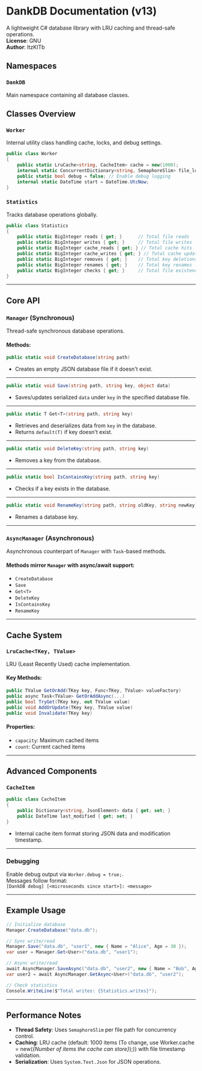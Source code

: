 # DankDB Documentation (v13)

A lightweight C# database library with LRU caching and thread-safe operations.  
**License**: GNU  
**Author**: ItzKITb

## Namespaces
### `DankDB`
Main namespace containing all database classes.

## Classes Overview

### `Worker`
Internal utility class handling cache, locks, and debug settings.
```csharp
public class Worker
{
    public static LruCache<string, CacheItem> cache = new(1000);
    internal static ConcurrentDictionary<string, SemaphoreSlim> file_locks = new();
    public static bool debug = false; // Enable debug logging
    internal static DateTime start = DateTime.UtcNow;
}
```

### `Statistics`
Tracks database operations globally.
```csharp
public class Statistics
{
    public static BigInteger reads { get; }      // Total file reads
    public static BigInteger writes { get; }     // Total file writes
    public static BigInteger cache_reads { get; } // Total cache hits
    public static BigInteger cache_writes { get; } // Total cache updates
    public static BigInteger removes { get; }    // Total key deletions
    public static BigInteger renames { get; }    // Total key renames
    public static BigInteger checks { get; }     // Total file existence checks
}
```

---

## Core API

### `Manager` (Synchronous)
Thread-safe synchronous database operations.

#### Methods:
```csharp
public static void CreateDatabase(string path)
```
- Creates an empty JSON database file if it doesn't exist.

---

```csharp
public static void Save(string path, string key, object data)
```
- Saves/updates serialized `data` under `key` in the specified database file.

---

```csharp
public static T Get<T>(string path, string key)
```
- Retrieves and deserializes data from `key` in the database.  
- Returns `default(T)` if key doesn't exist.

---

```csharp
public static void DeleteKey(string path, string key)
```
- Removes a key from the database.

---

```csharp
public static bool IsContainsKey(string path, string key)
```
- Checks if a key exists in the database.

---

```csharp
public static void RenameKey(string path, string oldKey, string newKey)
```
- Renames a database key.

---

### `AsyncManager` (Asynchronous)
Asynchronous counterpart of `Manager` with `Task`-based methods.

#### Methods mirror `Manager` with async/await support:
- `CreateDatabase`
- `Save`
- `Get<T>`
- `DeleteKey`
- `IsContainsKey`
- `RenameKey`

---

## Cache System

### `LruCache<TKey, TValue>`
LRU (Least Recently Used) cache implementation.

#### Key Methods:
```csharp
public TValue GetOrAdd(TKey key, Func<TKey, TValue> valueFactory)
public async Task<TValue> GetOrAddAsync(...)
public bool TryGet(TKey key, out TValue value)
public void AddOrUpdate(TKey key, TValue value)
public void Invalidate(TKey key)
```

#### Properties:
- `capacity`: Maximum cached items
- `count`: Current cached items

---

## Advanced Components

### `CacheItem`
```csharp
public class CacheItem
{
    public Dictionary<string, JsonElement> data { get; set; }
    public DateTime last_modified { get; set; }
}
```
- Internal cache item format storing JSON data and modification timestamp.

---

### Debugging
Enable debug output via `Worker.debug = true;`.  
Messages follow format:  
`[DankDB debug] [<microseconds since start>]: <message>`

---

## Example Usage

```csharp
// Initialize database
Manager.CreateDatabase("data.db");

// Sync write/read
Manager.Save("data.db", "user1", new { Name = "Alice", Age = 30 });
var user = Manager.Get<User>("data.db", "user1");

// Async write/read
await AsyncManager.SaveAsync("data.db", "user2", new { Name = "Bob", Age = 25 });
var user2 = await AsyncManager.GetAsync<User>("data.db", "user2");

// Check statistics
Console.WriteLine($"Total writes: {Statistics.writes}");
```

---

## Performance Notes
- **Thread Safety**: Uses `SemaphoreSlim` per file path for concurrency control.
- **Caching**: LRU cache (default: 1000 items (To change, use Worker.cache = new(*{Number of items the cache can store}*);)) with file timestamp validation.
- **Serialization**: Uses `System.Text.Json` for JSON operations.
